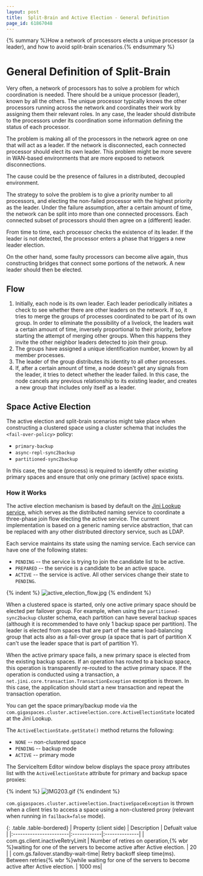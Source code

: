 ```yaml
---
layout: post
title:  Split-Brain and Active Election - General Definition
page_id: 61867048
---
```


{% summary %}How a network of processors elects a unique processor (a leader), and how to avoid split-brain scenarios.{% endsummary %}

# General Definition of Split-Brain

Very often, a network of processors has to solve a problem for which coordination is needed. There should be a unique processor (leader), known by all the others. The unique processor typically knows the other processors running across the network and coordinates their work by assigning them their relevant roles. In any case, the leader should distribute to the processors under its coordination some information defining the status of each processor.

The problem is making all of the processors in the network agree on one that will act as a leader. If the network is disconnected, each connected processor should elect its own leader. This problem might be more severe in WAN-based environments that are more exposed to network disconnections.

The cause could be the presence of failures in a distributed, decoupled environment.

The strategy to solve the problem is to give a priority number to all processors, and electing the non-failed processor with the highest priority as the leader. Under the failure assumption, after a certain amount of time, the network can be split into more than one connected processors. Each connected subset of processors should then agree on a (different) leader.

From time to time, each processor checks the existence of its leader. If the leader is not detected, the processor enters a phase that triggers a new leader election.

On the other hand, some faulty processors can become alive again, thus constructing bridges that connect some portions of the network. A new leader should then be elected.

## Flow

1. Initially, each node is its own leader. Each leader periodically initiates a check to see whether there are other leaders on the network. If so, it tries to merge the groups of processes coordinated to be part of its own group. In order to eliminate the possibility of a livelock, the leaders wait a certain amount of time, inversely proportional to their priority, before starting the attempt of merging other groups. When this happens they invite the other neighbor leaders detected to join their group. 
1. The groups have assigned a unique identification number, known by all member processes.
1. The leader of the group distributes its identity to all other processes. 
1. If, after a certain amount of time, a node doesn't get any signals from the leader, it tries to detect whether the leader failed. In this case, the node cancels any previous relationship to its existing leader, and creates a new group that includes only itself as a leader.

## Space Active Election

The active election and split-brain scenarios might take place when constructing a clustered space using a cluster schema that includes the `<fail-over-policy>` policy:

- `primary-backup` 
- `async-repl-sync2backup` 
- `partitioned-sync2backup`

In this case, the space (process) is required to identify other existing primary spaces and ensure that only one primary (active) space exists. 

### How it Works

The active election mechanism is based by default on the [Jini Lookup service](./about-jini.html), which serves as the distributed naming service to coordinate a three-phase join flow electing the active service. The current implementation is based on a generic naming service abstraction, that can be replaced with any other distributed directory service, such as LDAP.

Each service maintains its state using the naming service. Each service can have one of the following states:

- `PENDING` -- the service is trying to join the candidate list to be active. 
- `PREPARED` -- the service is a candidate to be an active space. 
- `ACTIVE` -- the service is active. All other services change their state to `PENDING`.

{% indent %}
![active_election_flow.jpg](/attachment_files/active_election_flow.jpg)
{% endindent %}

When a clustered space is started, only one active primary space should be elected per failover group. For example, when using the `partitioned-sync2backup` cluster schema, each partition can have several backup spaces (although it is recommended to have only 1 backup space per partition). The leader is elected from spaces that are part of the same load-balancing group that acts also as a fail-over group (a space that is part of partition X can't use the leader space that is part of partition Y).

When the active primary space fails, a new primary space is elected from the existing backup spaces. If an operation has routed to a backup space, this operation is transparently re-routed to the active primary space. If the operation is conducted using a transaction, a `net.jini.core.transaction.TransactionException` exception is thrown. In this case, the application should start a new transaction and repeat the transaction operation. 

You can get the space primary/backup mode via the `com.gigaspaces.cluster.activeelection.core.ActiveElectionState` located at the Jini Lookup.

The `ActiveElectionState.getState()` method returns the following:

- `NONE` -- non-clustered space
- `PENDING` -- backup mode
- `ACTIVE` -- primary mode

The ServiceItem Editor window below displays the space proxy attributes list with the `ActiveElectionState` attribute for primary and backup space proxies:

{% indent %}
![IMG203.gif](/attachment_files/IMG203.gif)
{% endindent %}

`com.gigaspaces.cluster.activeelection.InactiveSpaceException` is thrown when a client tries to access a space using a non-clustered proxy (relevant when running in `failback=false` mode).

{: .table .table-bordered}
| Property (client side) | Description | Defualt value |
|:-----------------------|:------------|:--------------|
| com.gs.client.inactiveRetryLimit | Number of retires on operation,{% wbr %}waiting for one of the servers to become active after Active election. | 20 |
| com.gs.failover.standby-wait-time| Retry backoff sleep time(ms). Between retries{% wbr %}while waiting for one of the servers to become active after Active election. | 1000 ms|
